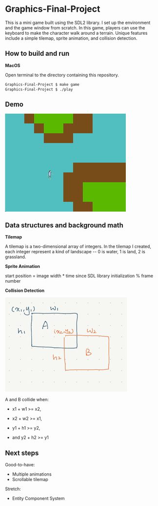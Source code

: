 # Graphics-Final-Project

This is a mini game built using the SDL2 library. I set up the environment and the game window from scratch. In this game, players can use the keyboard to make the character walk around a terrain. Unique features include a simple tilemap, sprite animation, and collision detection.

## How to build and run

**MacOS**

Open terminal to the directory containing this repository.

```
Graphics-Final-Project $ make game
Graphics-Final-Project $ ./play
```

## Demo

![GAME GIF](images/game1.gif)

## Data structures and background math

**Tilemap**

A tilemap is a two-dimensional array of integers. In the tilemap I created, each integer represent a kind of landscape -- 0 is water, 1 is land, 2 is grassland. 

**Sprite Animation**

start position = image width * time since SDL library initialization % frame number

**Collision Detection**

<img src="images/collision_math.jpg" alt="unique" width="400"/>

A and B collide when:

- x1 + w1 >= x2,

- x2 + w2 >= x1,

- y1 + h1 >= y2,

- and y2 + h2 >= y1

## Next steps

Good-to-have:
- Multiple animations
- Scrollable tilemap

Stretch:
- Entity Component System